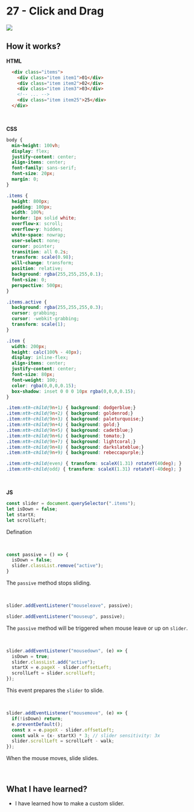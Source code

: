# 27 - Click and Drag

![](https://github.com/erhanersoz/JavaScript30/blob/master/Screenshots/demo_27.gif?raw=true)

## How it works?

**HTML**

```html
  <div class="items">
    <div class="item item1">01</div>
    <div class="item item2">02</div>
    <div class="item item3">03</div>
    <!-- ... -->
    <div class="item item25">25</div>
  </div>
```

<br/>

**CSS**

```css
body {
  min-height: 100vh;
  display: flex;
  justify-content: center;
  align-items: center;
  font-family: sans-serif;
  font-size: 20px;
  margin: 0;
}

.items {
  height: 800px;
  padding: 100px;
  width: 100%;
  border: 1px solid white;
  overflow-x: scroll;
  overflow-y: hidden;
  white-space: nowrap;
  user-select: none;
  cursor: pointer;
  transition: all 0.2s;
  transform: scale(0.98);
  will-change: transform;
  position: relative;
  background: rgba(255,255,255,0.1);
  font-size: 0;
  perspective: 500px;
}

.items.active {
  background: rgba(255,255,255,0.3);
  cursor: grabbing;
  cursor: -webkit-grabbing;
  transform: scale(1);
}

.item {
  width: 200px;
  height: calc(100% - 40px);
  display: inline-flex;
  align-items: center;
  justify-content: center;
  font-size: 80px;
  font-weight: 100;
  color: rgba(0,0,0,0.15);
  box-shadow: inset 0 0 0 10px rgba(0,0,0,0.15);
}

.item:nth-child(9n+1) { background: dodgerblue;}
.item:nth-child(9n+2) { background: goldenrod;}
.item:nth-child(9n+3) { background: paleturquoise;}
.item:nth-child(9n+4) { background: gold;}
.item:nth-child(9n+5) { background: cadetblue;}
.item:nth-child(9n+6) { background: tomato;}
.item:nth-child(9n+7) { background: lightcoral;}
.item:nth-child(9n+8) { background: darkslateblue;}
.item:nth-child(9n+9) { background: rebeccapurple;}

.item:nth-child(even) { transform: scaleX(1.31) rotateY(40deg); }
.item:nth-child(odd) { transform: scaleX(1.31) rotateY(-40deg); }

```

<br/>

**JS**

```js
const slider = document.querySelector(".items");
let isDown = false;
let startX;
let scrollLeft;
```
Defination

<br/>

```js
const passive = () => {
  isDown = false;
  slider.classList.remove("active");
}
```
The `passive` method stops sliding.

<br/>

```js
slider.addEventListener("mouseleave", passive);

slider.addEventListener("mouseup", passive);
```

The `passive` method will be triggered when mouse leave or up on `slider`.

<br/>

```js
slider.addEventListener("mousedown", (e) => {
  isDown = true;
  slider.classList.add("active");
  startX = e.pageX - slider.offsetLeft;
  scrollLeft = slider.scrollLeft;
});
```
This event prepares the `slider` to slide.

<br/>

```js
slider.addEventListener("mousemove", (e) => {
  if(!isDown) return;
  e.preventDefault(); 
  const x = e.pageX - slider.offsetLeft;
  const walk = (x- startX) * 3; // slider sensitivity: 3x 
  slider.scrollLeft = scrollLeft - walk;
});
```
When the mouse moves, slide slides.

<br/>

## What I have learned?

- I have learned how to make a custom slider.
